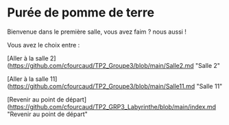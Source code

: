 # __Purée de pomme de terre__

Bienvenue dans le première salle, vous avez faim ? nous aussi !


Vous avez le choix entre :


[Aller à la salle 2](https://github.com/cfourcaud/TP2_Groupe3/blob/main/Salle2.md "Salle 2"

[Aller à la salle 11](https://github.com/cfourcaud/TP2_Groupe3/blob/main/Salle11.md "Salle 11"



[Revenir au point de départ](https://github.com/cfourcaud/TP2_GRP3_Labyrinthe/blob/main/index.md "Revenir au point de départ"
